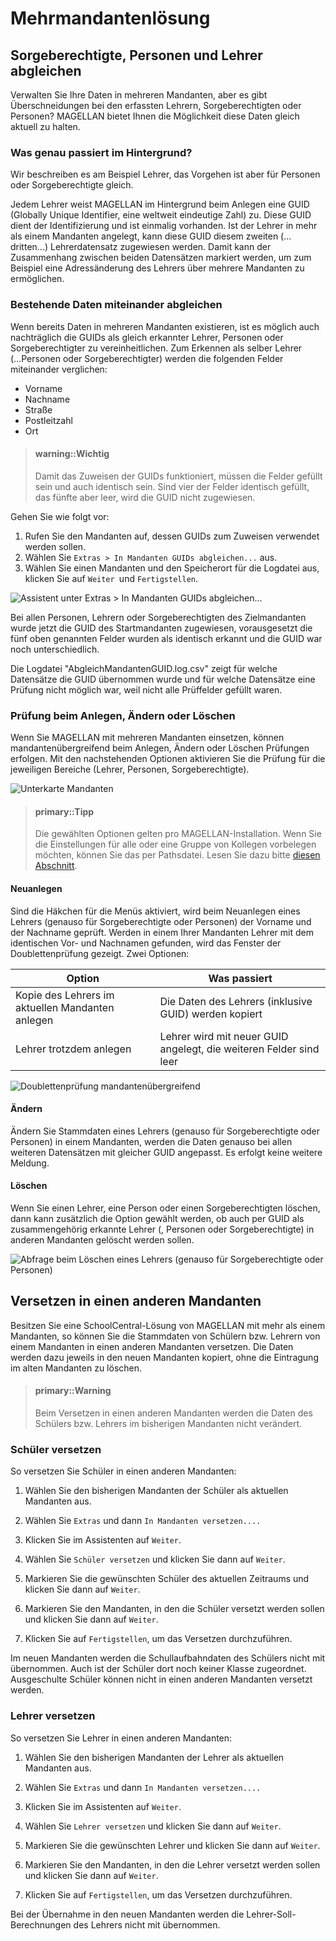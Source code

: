 # Mehrmandantenlösung

## Sorgeberechtigte, Personen und Lehrer abgleichen

Verwalten Sie Ihre Daten in mehreren Mandanten, aber es gibt Überschneidungen bei den erfassten Lehrern, Sorgeberechtigten oder Personen? MAGELLAN bietet Ihnen die Möglichkeit diese Daten gleich aktuell zu halten.

### Was genau passiert im Hintergrund?
Wir beschreiben es am Beispiel Lehrer, das Vorgehen ist aber für Personen oder Sorgeberechtigte gleich.

Jedem Lehrer weist MAGELLAN im Hintergrund beim Anlegen eine GUID (Globally Unique Identifier, eine weltweit eindeutige Zahl) zu. Diese GUID dient der Identifizierung und ist einmalig vorhanden.
Ist der Lehrer in mehr als einem Mandanten angelegt, kann diese GUID diesem zweiten (... dritten...) Lehrerdatensatz zugewiesen werden. Damit kann der Zusammenhang zwischen beiden Datensätzen markiert werden, um zum Beispiel eine Adressänderung des Lehrers über mehrere Mandanten zu ermöglichen.

### Bestehende Daten miteinander abgleichen
Wenn bereits Daten in mehreren Mandanten existieren, ist es möglich auch nachträglich die GUIDs als gleich erkannter Lehrer, Personen oder Sorgeberechtigter zu vereinheitlichen.
Zum Erkennen als selber Lehrer (...Personen oder Sorgeberechtigter) werden die folgenden Felder miteinander verglichen:

* Vorname
* Nachname
* Straße
* Postleitzahl
* Ort

> #### warning::Wichtig
>
> Damit das Zuweisen der GUIDs funktioniert, müssen die Felder gefüllt sein und auch identisch sein. Sind vier der Felder identisch gefüllt, das fünfte aber leer, wird die GUID nicht zugewiesen.

Gehen Sie wie folgt vor:

1. Rufen Sie den Mandanten auf, dessen GUIDs zum Zuweisen verwendet werden sollen.
2. Wählen Sie `Extras > In Mandanten GUIDs abgleichen...` aus.
3. Wählen Sie einen Mandanten und den Speicherort für die Logdatei aus, klicken Sie auf `Weiter `und `Fertigstellen`.

![Assistent unter `Extras > In Mandanten GUIDs abgleichen...` ](/images/mandant_guids_abgleichen.png)

Bei allen Personen, Lehrern oder Sorgeberechtigten des Zielmandanten wurde jetzt die GUID des Startmandanten zugewiesen, vorausgesetzt die fünf oben genannten Felder wurden als identisch erkannt und die GUID war noch unterschiedlich.

Die Logdatei "AbgleichMandantenGUID.log.csv" zeigt für welche Datensätze die GUID übernommen wurde und für welche Datensätze eine Prüfung nicht möglich war, weil nicht alle Prüffelder gefüllt waren.

### Prüfung beim Anlegen, Ändern oder Löschen

Wenn Sie MAGELLAN mit mehreren Mandanten einsetzen, können mandantenübergreifend beim Anlegen, Ändern oder Löschen Prüfungen erfolgen. Mit den nachstehenden Optionen aktivieren Sie die Prüfung für die jeweiligen Bereiche (Lehrer, Personen, Sorgeberechtigte).

![Unterkarte Mandanten](/images/optionen_mandanten.png)

> #### primary::Tipp
>
> Die gewählten Optionen gelten pro MAGELLAN-Installation. Wenn Sie die Einstellungen für alle oder eine Gruppe von Kollegen vorbelegen möchten, können Sie das per Pathsdatei. Lesen Sie dazu bitte [diesen Abschnitt](https://doc.magellan6.stueber.de/installation/die-pathsdatei.html).

#### Neuanlegen
Sind die Häkchen für die Menüs aktiviert, wird beim Neuanlegen eines Lehrers (genauso für Sorgeberechtigte oder Personen) der Vorname und der Nachname geprüft. Werden in einem Ihrer Mandanten Lehrer mit dem identischen Vor- und Nachnamen gefunden, wird das Fenster der Doublettenprüfung gezeigt.
Zwei Optionen:

Option|Was passiert
--|--
Kopie des Lehrers im aktuellen Mandanten anlegen|Die Daten des Lehrers (inklusive GUID) werden kopiert
Lehrer trotzdem anlegen|Lehrer wird mit neuer GUID angelegt, die weiteren Felder sind leer

![Doublettenprüfung mandantenübergreifend](/images/mandant_lehrer_anlegen.png)

#### Ändern
Ändern Sie Stammdaten eines Lehrers (genauso für Sorgeberechtigte oder Personen) in einem Mandanten, werden die Daten genauso bei allen weiteren Datensätzen mit gleicher GUID angepasst. Es erfolgt keine weitere Meldung.

#### Löschen
Wenn Sie einen Lehrer, eine Person oder einen Sorgeberechtigten löschen, dann kann zusätzlich die Option gewählt werden, ob auch per GUID als zusammengehörig erkannte Lehrer (, Personen oder Sorgeberechtigte) in anderen Mandanten gelöscht werden sollen.

![Abfrage beim Löschen eines Lehrers (genauso für Sorgeberechtigte oder Personen)](/images/mandant_lehrer_loeschen.png)

## Versetzen in einen anderen Mandanten

Besitzen Sie eine SchoolCentral-Lösung von MAGELLAN mit mehr als einem Mandanten, so können Sie die Stammdaten von Schülern bzw. Lehrern von einem Mandanten in einen anderen Mandanten versetzen. Die Daten werden dazu jeweils in den neuen Mandanten kopiert, ohne die Eintragung im alten Mandanten zu löschen.

> #### primary::Warning
>
> Beim Versetzen in einen anderen Mandanten werden die Daten des Schülers bzw. Lehrers im bisherigen Mandanten nicht verändert.

### Schüler versetzen

So versetzen Sie Schüler in einen anderen Mandanten:

1. Wählen Sie den bisherigen Mandanten der Schüler als aktuellen Mandanten aus.

2. Wählen Sie `Extras` und dann `In Mandanten versetzen....`

3. Klicken Sie im Assistenten auf `Weiter`.

4. Wählen Sie `Schüler versetzen` und klicken Sie dann auf `Weiter`.

5. Markieren Sie die gewünschten Schüler des aktuellen Zeitraums und klicken Sie dann auf `Weiter`.

6. Markieren Sie den Mandanten, in den die Schüler versetzt werden sollen und klicken Sie dann auf `Weiter`.

7. Klicken Sie auf `Fertigstellen`, um das Versetzen durchzuführen.

Im neuen Mandanten werden die Schullaufbahndaten des Schülers nicht mit übernommen. Auch ist der Schüler dort noch keiner Klasse zugeordnet. Ausgeschulte Schüler können nicht in einen anderen Mandanten versetzt werden.

### Lehrer versetzen

So versetzen Sie Lehrer in einen anderen Mandanten:

1. Wählen Sie den bisherigen Mandanten der Lehrer als aktuellen Mandanten aus.

2. Wählen Sie `Extras` und dann `In Mandanten versetzen....`

3. Klicken Sie im Assistenten auf `Weiter`.

4. Wählen Sie `Lehrer versetzen` und klicken Sie dann auf `Weiter`.

5. Markieren Sie die gewünschten Lehrer und klicken Sie dann auf `Weiter`.

6. Markieren Sie den Mandanten, in den die Lehrer versetzt werden sollen und klicken Sie dann auf `Weiter`.

7. Klicken Sie auf `Fertigstellen`, um das Versetzen durchzuführen.

Bei der Übernahme in den neuen Mandanten werden die Lehrer-Soll-Berechnungen des Lehrers nicht mit übernommen.